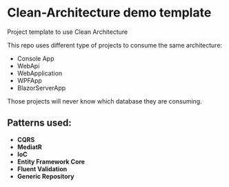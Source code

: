 # Clean-Architecture demo template
Project template to use Clean Architecture

This repo uses different type of projects to consume the same architecture:

- Console App
- WebApi
- WebApplication
- WPFApp
- BlazorServerApp

Those projects will never know which database they are consuming. 

## Patterns used:

- **CQRS**
- **MediatR**
- **IoC**
- **Entity Framework Core**
- **Fluent Validation**
- **Generic Repository**
